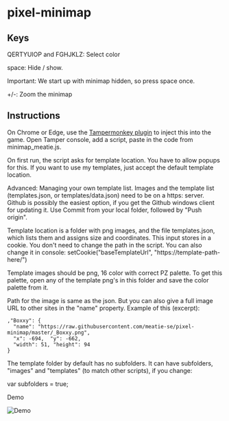 # pixel-minimap

## Keys

QERTYUIOP and FGHJKLZ: Select color

space: Hide / show.

Important: We start up with minimap hidden, so press space once.

+/-: Zoom the minimap

## Instructions

On Chrome or Edge, use the [Tampermonkey plugin](https://chrome.google.com/webstore/detail/tampermonkey/dhdgffkkebhmkfjojejmpbldmpobfkfo) to inject this into the game. Open Tamper console, add a script, paste in the code from minimap_meatie.js.

On first run, the script asks for template location. You have to allow popups for this. If you want to use my templates, just accept the default template location.

Advanced: Managing your own template list. Images and the template list (templates.json, or templates/data.json) need to be on a https: server. Github is possibly the easiest option, if you get the Github windows client for updating it.
Use Commit from your local folder, followed by "Push origin".

Template location is a folder with png images, and the file templates.json, which lists them and assigns size and coordinates. This input stores in a cookie. You don't need to change the path in the script. You can also change it in console:
  setCookie("baseTemplateUrl", "https://template-path-here/")

Template images should be png, 16 color with correct PZ palette. To get this palette, open any of the template png's in this folder and save the color palette from it.

Path for the image is same as the json. But you can also give a full image URL to other sites in the "name" property. Example of this (excerpt):
```
,"Boxxy": {
  "name": "https://raw.githubusercontent.com/meatie-se/pixel-minimap/master/_Boxxy.png",
  "x": -694,  "y": -662,
  "width": 51, "height": 94
}
```
The template folder by default has no subfolders. It can have subfolders, "images" and "templates" (to match other scripts), if you change:

  var subfolders = true;

Demo

![Demo](demo.png)
